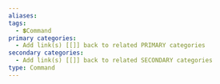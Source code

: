 ```yaml
---
aliases: 
tags:
  - 💲Command
primary categories:
  - Add link(s) [[]] back to related PRIMARY categories
secondary categories:
  - Add link(s) [[]] back to related SECONDARY categories
type: Command
---
```

